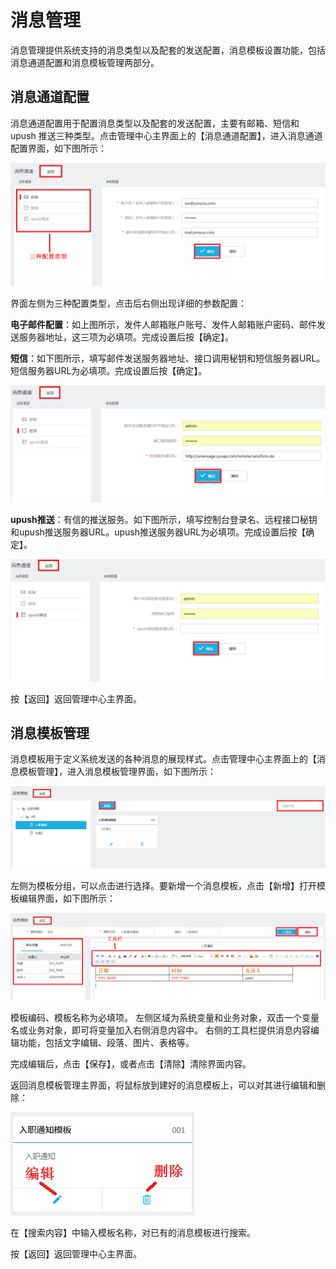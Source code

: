 # 消息管理

消息管理提供系统支持的消息类型以及配套的发送配置，消息模板设置功能，包括消息通道配置和消息模板管理两部分。

## 消息通道配置

消息通道配置用于配置消息类型以及配套的发送配置，主要有邮箱、短信和 upush 推送三种类型。点击管理中心主界面上的【消息通道配置】，进入消息通道配置界面，如下图所示：

![](/articles/application/2-/images/image33.png)  
 
界面左侧为三种配置类型，点击后右侧出现详细的参数配置：

**电子邮件配置**：如上图所示，发件人邮箱账户账号、发件人邮箱账户密码、邮件发送服务器地址，这三项为必填项。完成设置后按【确定】。

**短信**：如下图所示，填写邮件发送服务器地址、接口调用秘钥和短信服务器URL。短信服务器URL为必填项。完成设置后按【确定】。

![](/articles/application/2-/images/image34.png)  
 
**upush推送**：有信的推送服务。如下图所示，填写控制台登录名、远程接口秘钥和upush推送服务器URL。upush推送服务器URL为必填项。完成设置后按【确定】。

![](/articles/application/2-/images/image35.png)  
 
按【返回】返回管理中心主界面。

## 消息模板管理

消息模板用于定义系统发送的各种消息的展现样式。点击管理中心主界面上的【消息模板管理】，进入消息模板管理界面，如下图所示：

![](/articles/application/2-/images/image36.png)  

左侧为模板分组，可以点击进行选择。要新增一个消息模板，点击【新增】打开模板编辑界面，如下图所示：

![](/articles/application/2-/images/image37.png)  
 
模板编码、模板名称为必填项。
左侧区域为系统变量和业务对象，双击一个变量名或业务对象，即可将变量加入右侧消息内容中。
右侧的工具栏提供消息内容编辑功能，包括文字编辑、段落、图片、表格等。

完成编辑后，点击【保存】，或者点击【清除】清除界面内容。

返回消息模板管理主界面，将鼠标放到建好的消息模板上，可以对其进行编辑和删除：

![](/articles/application/2-/images/image38.png)  
 
在【搜索内容】中输入模板名称，对已有的消息模板进行搜索。

按【返回】返回管理中心主界面。

